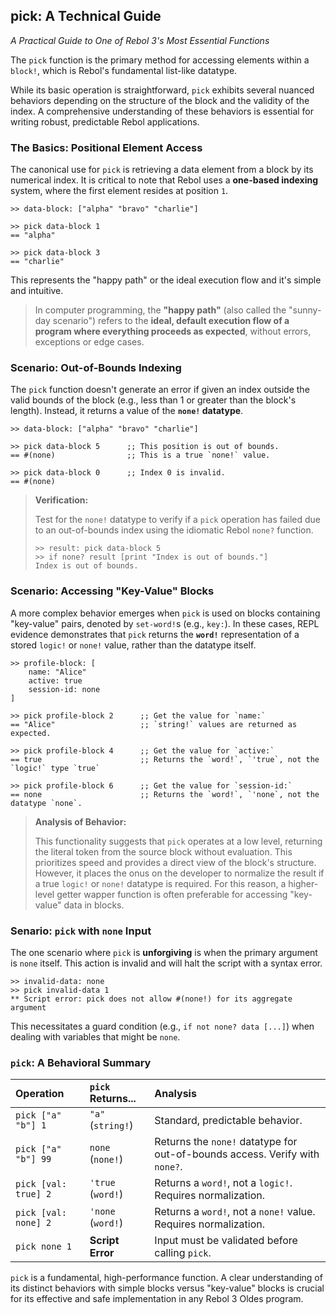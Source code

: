 ## pick: A Technical Guide

*A Practical Guide to One of Rebol 3's Most Essential Functions*

The `pick` function is the primary method for accessing elements within a `block!`, which is Rebol's fundamental list-like datatype.

While its basic operation is straightforward, `pick` exhibits several nuanced behaviors depending on the structure of the block and the validity of the index.
A comprehensive understanding of these behaviors is essential for writing robust, predictable Rebol applications.

### The Basics: Positional Element Access

The canonical use for `pick` is retrieving a data element from a block by its numerical index. It is critical to note that Rebol uses a **one-based indexing** system, where the first element resides at position `1`.

```rebol
>> data-block: ["alpha" "bravo" "charlie"]

>> pick data-block 1
== "alpha"

>> pick data-block 3
== "charlie"
```
This represents the "happy path" or the ideal execution flow and it's simple and intuitive.
> In computer programming, the **"happy path"** (also called the "sunny-day scenario") refers to the **ideal, default execution flow of a program where everything proceeds as expected**, without errors, exceptions or edge cases.

### Scenario: Out-of-Bounds Indexing

The `pick` function doesn't generate an error if given an index outside the valid bounds of the block (e.g., less than 1 or greater than the block's length).
Instead, it returns a value of the **`none!` datatype**.

```rebol
>> data-block: ["alpha" "bravo" "charlie"]

>> pick data-block 5      ;; This position is out of bounds.
== #(none)                ;; This is a true `none!` value.

>> pick data-block 0      ;; Index 0 is invalid.
== #(none)
```

> **Verification:**
>
> Test for the `none!` datatype to verify if a `pick` operation has failed due to an out-of-bounds index using the idiomatic Rebol `none?` function.
> ```rebol
> >> result: pick data-block 5
> >> if none? result [print "Index is out of bounds."]
> Index is out of bounds.
> ```

### Scenario: Accessing "Key-Value" Blocks

A more complex behavior emerges when `pick` is used on blocks containing "key-value" pairs, denoted by `set-word!`s (e.g., `key:`).
In these cases, REPL evidence demonstrates that `pick` returns the **`word!`** representation of a stored `logic!` or `none!` value, rather than the datatype itself.

```rebol
>> profile-block: [
    name: "Alice"
    active: true
    session-id: none
]

>> pick profile-block 2      ;; Get the value for `name:`
== "Alice"                   ;; `string!` values are returned as expected.

>> pick profile-block 4      ;; Get the value for `active:`
== true                      ;; Returns the `word!`, `'true`, not the `logic!` type `true`

>> pick profile-block 6      ;; Get the value for `session-id:`
== none                      ;; Returns the `word!`, `'none`, not the datatype `none`.
```

> **Analysis of Behavior:**
>
> This functionality suggests that `pick` operates at a low level, returning the literal token from the source block without evaluation. This prioritizes speed and provides a direct view of the block's structure. However, it places the onus on the developer to normalize the result if a true `logic!` or `none!` datatype is required.  For this reason, a higher-level getter wapper function is often preferable for accessing "key-value" data in blocks.

### Senario: `pick` with `none` Input

The one scenario where `pick` is **unforgiving** is when the primary argument is `none` itself. This action is invalid and will halt the script with a syntax error.

```rebol
>> invalid-data: none
>> pick invalid-data 1
** Script error: pick does not allow #(none!) for its aggregate argument
```
This necessitates a guard condition (e.g., `if not none? data [...]`) when dealing with variables that might be `none`.

### `pick`: A Behavioral Summary

| Operation | `pick` Returns... | Analysis |
| :--- | :--- | :--- |
| `pick ["a" "b"] 1` | `"a"` (`string!`) | Standard, predictable behavior. |
| `pick ["a" "b"] 99` | `none` (`none!`) | Returns the `none!` datatype for out-of-bounds access. Verify with `none?`. |
| `pick [val: true] 2` | `'true` (`word!`) | Returns a `word!`, not a `logic!`. Requires normalization. |
| `pick [val: none] 2` | `'none` (`word!`) | Returns a `word!`, not a `none!` value. Requires normalization. |
| `pick none 1` | **Script Error** | Input must be validated before calling `pick`. |

`pick` is a fundamental, high-performance function. A clear understanding of its distinct behaviors with simple blocks versus "key-value" blocks is crucial for its effective and safe implementation in any Rebol 3 Oldes program.

